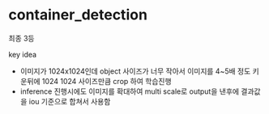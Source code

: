 # container_detection

최종 3등

key idea
- 이미지가 1024x1024인데 object 사이즈가 너무 작아서 이미지를 4~5배 정도 키운뒤에 1024 1024 사이즈만큼 crop 하여 학습진행
- inference 진행시에도 이미지를 확대하여 multi scale로 output을 낸후에 결과값을 iou 기준으로 합쳐서 사용함

